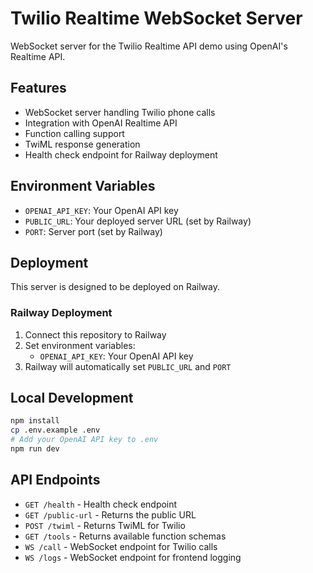 # Twilio Realtime WebSocket Server

WebSocket server for the Twilio Realtime API demo using OpenAI's Realtime API.

## Features

- WebSocket server handling Twilio phone calls
- Integration with OpenAI Realtime API
- Function calling support
- TwiML response generation
- Health check endpoint for Railway deployment

## Environment Variables

- `OPENAI_API_KEY`: Your OpenAI API key
- `PUBLIC_URL`: Your deployed server URL (set by Railway)
- `PORT`: Server port (set by Railway)

## Deployment

This server is designed to be deployed on Railway.

### Railway Deployment

1. Connect this repository to Railway
2. Set environment variables:
   - `OPENAI_API_KEY`: Your OpenAI API key
3. Railway will automatically set `PUBLIC_URL` and `PORT`

## Local Development

```bash
npm install
cp .env.example .env
# Add your OpenAI API key to .env
npm run dev
```

## API Endpoints

- `GET /health` - Health check endpoint
- `GET /public-url` - Returns the public URL
- `POST /twiml` - Returns TwiML for Twilio
- `GET /tools` - Returns available function schemas
- `WS /call` - WebSocket endpoint for Twilio calls
- `WS /logs` - WebSocket endpoint for frontend logging